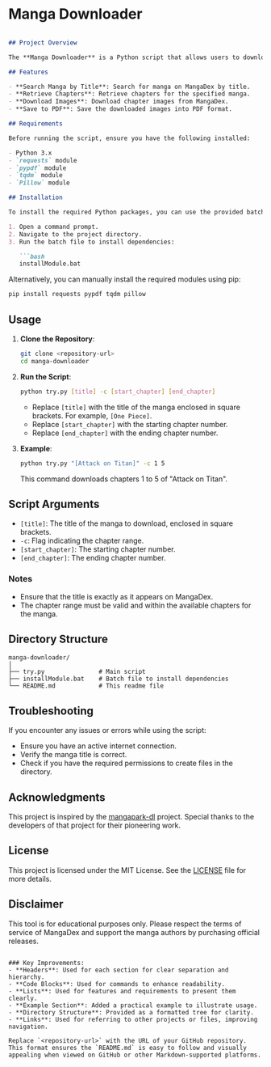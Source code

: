 
# Manga Downloader

```markdown

## Project Overview

The **Manga Downloader** is a Python script that allows users to download manga chapters from MangaDex and save them as PDF files. This script searches for a manga by its title, retrieves the chapters within a specified range, and compiles the chapter images into PDFs.

## Features

- **Search Manga by Title**: Search for manga on MangaDex by title.
- **Retrieve Chapters**: Retrieve chapters for the specified manga.
- **Download Images**: Download chapter images from MangaDex.
- **Save to PDF**: Save the downloaded images into PDF format.

## Requirements

Before running the script, ensure you have the following installed:

- Python 3.x
- `requests` module
- `pypdf` module
- `tqdm` module
- `Pillow` module

## Installation

To install the required Python packages, you can use the provided batch file:

1. Open a command prompt.
2. Navigate to the project directory.
3. Run the batch file to install dependencies:

   ```bash
   installModule.bat
   ```

Alternatively, you can manually install the required modules using pip:

```bash
pip install requests pypdf tqdm pillow
```

## Usage

1. **Clone the Repository**:

   ```bash
   git clone <repository-url>
   cd manga-downloader
   ```

2. **Run the Script**:

   ```bash
   python try.py [title] -c [start_chapter] [end_chapter]
   ```

   - Replace `[title]` with the title of the manga enclosed in square brackets. For example, `[One Piece]`.
   - Replace `[start_chapter]` with the starting chapter number.
   - Replace `[end_chapter]` with the ending chapter number.

3. **Example**:

   ```bash
   python try.py "[Attack on Titan]" -c 1 5
   ```

   This command downloads chapters 1 to 5 of "Attack on Titan".

## Script Arguments

- `[title]`: The title of the manga to download, enclosed in square brackets.
- `-c`: Flag indicating the chapter range.
- `[start_chapter]`: The starting chapter number.
- `[end_chapter]`: The ending chapter number.

### Notes

- Ensure that the title is exactly as it appears on MangaDex.
- The chapter range must be valid and within the available chapters for the manga.

## Directory Structure

```
manga-downloader/
│
├── try.py               # Main script
├── installModule.bat    # Batch file to install dependencies
└── README.md            # This readme file
```

## Troubleshooting

If you encounter any issues or errors while using the script:

- Ensure you have an active internet connection.
- Verify the manga title is correct.
- Check if you have the required permissions to create files in the directory.

## Acknowledgments

This project is inspired by the [mangapark-dl](https://github.com/tohyongcheng/mangapark-dl.git) project. Special thanks to the developers of that project for their pioneering work.

## License

This project is licensed under the MIT License. See the [LICENSE](LICENSE) file for more details.

## Disclaimer

This tool is for educational purposes only. Please respect the terms of service of MangaDex and support the manga authors by purchasing official releases.
```

### Key Improvements:
- **Headers**: Used for each section for clear separation and hierarchy.
- **Code Blocks**: Used for commands to enhance readability.
- **Lists**: Used for features and requirements to present them clearly.
- **Example Section**: Added a practical example to illustrate usage.
- **Directory Structure**: Provided as a formatted tree for clarity.
- **Links**: Used for referring to other projects or files, improving navigation.

Replace `<repository-url>` with the URL of your GitHub repository. This format ensures the `README.md` is easy to follow and visually appealing when viewed on GitHub or other Markdown-supported platforms.
